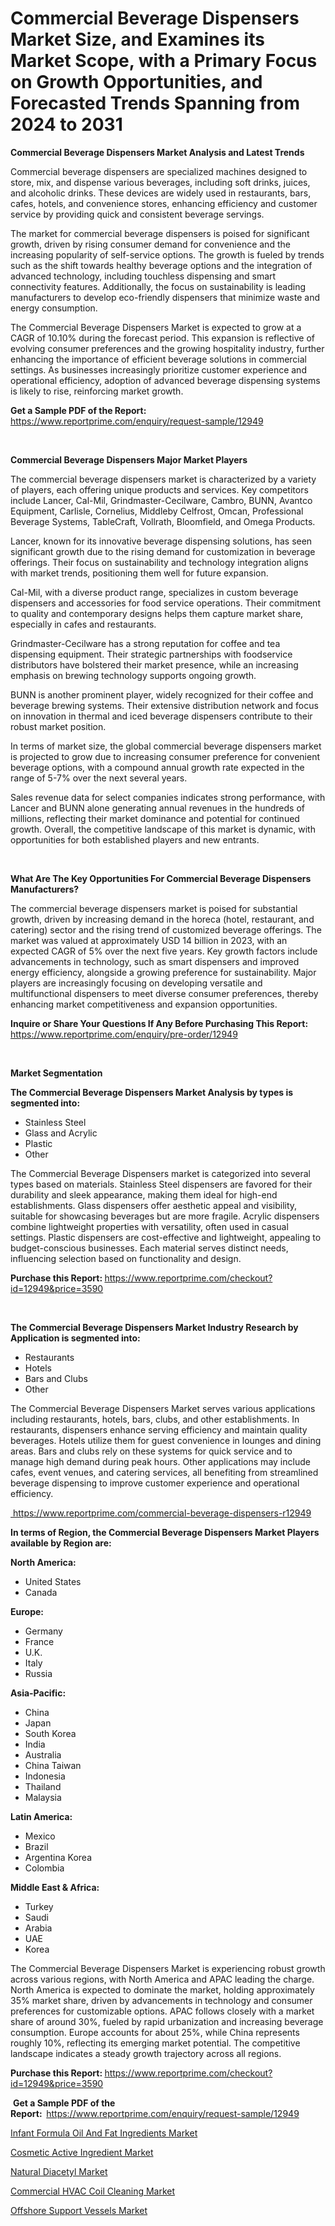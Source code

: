 <p><h1>Commercial Beverage Dispensers Market Size, and Examines its Market Scope, with a Primary Focus on Growth Opportunities, and Forecasted Trends Spanning from 2024 to 2031</h1></p><p><strong>Commercial Beverage Dispensers Market Analysis and Latest Trends</strong></p>
<p><p>Commercial beverage dispensers are specialized machines designed to store, mix, and dispense various beverages, including soft drinks, juices, and alcoholic drinks. These devices are widely used in restaurants, bars, cafes, hotels, and convenience stores, enhancing efficiency and customer service by providing quick and consistent beverage servings.</p><p>The market for commercial beverage dispensers is poised for significant growth, driven by rising consumer demand for convenience and the increasing popularity of self-service options. The growth is fueled by trends such as the shift towards healthy beverage options and the integration of advanced technology, including touchless dispensing and smart connectivity features. Additionally, the focus on sustainability is leading manufacturers to develop eco-friendly dispensers that minimize waste and energy consumption.</p><p>The Commercial Beverage Dispensers Market is expected to grow at a CAGR of 10.10% during the forecast period. This expansion is reflective of evolving consumer preferences and the growing hospitality industry, further enhancing the importance of efficient beverage solutions in commercial settings. As businesses increasingly prioritize customer experience and operational efficiency, adoption of advanced beverage dispensing systems is likely to rise, reinforcing market growth.</p></p>
<p><strong>Get a Sample PDF of the Report:&nbsp;</strong> <a href="https://www.reportprime.com/enquiry/request-sample/12949?utm_campaign=1117&utm_medium=2&utm_source=Github&utm_content=ia&utm_term=10102024&utm_id=commercial-beverage-dispensers">https://www.reportprime.com/enquiry/request-sample/12949</a></p>
<p>&nbsp;</p>
<p><strong>Commercial Beverage Dispensers Major Market Players</strong></p>
<p><p>The commercial beverage dispensers market is characterized by a variety of players, each offering unique products and services. Key competitors include Lancer, Cal-Mil, Grindmaster-Cecilware, Cambro, BUNN, Avantco Equipment, Carlisle, Cornelius, Middleby Celfrost, Omcan, Professional Beverage Systems, TableCraft, Vollrath, Bloomfield, and Omega Products.</p><p>Lancer, known for its innovative beverage dispensing solutions, has seen significant growth due to the rising demand for customization in beverage offerings. Their focus on sustainability and technology integration aligns with market trends, positioning them well for future expansion.</p><p>Cal-Mil, with a diverse product range, specializes in custom beverage dispensers and accessories for food service operations. Their commitment to quality and contemporary designs helps them capture market share, especially in cafes and restaurants.</p><p>Grindmaster-Cecilware has a strong reputation for coffee and tea dispensing equipment. Their strategic partnerships with foodservice distributors have bolstered their market presence, while an increasing emphasis on brewing technology supports ongoing growth.</p><p>BUNN is another prominent player, widely recognized for their coffee and beverage brewing systems. Their extensive distribution network and focus on innovation in thermal and iced beverage dispensers contribute to their robust market position.</p><p>In terms of market size, the global commercial beverage dispensers market is projected to grow due to increasing consumer preference for convenient beverage options, with a compound annual growth rate expected in the range of 5-7% over the next several years.</p><p>Sales revenue data for select companies indicates strong performance, with Lancer and BUNN alone generating annual revenues in the hundreds of millions, reflecting their market dominance and potential for continued growth. Overall, the competitive landscape of this market is dynamic, with opportunities for both established players and new entrants.</p></p>
<p>&nbsp;</p>
<p><strong>What Are The Key Opportunities For Commercial Beverage Dispensers Manufacturers?</strong></p>
<p><p>The commercial beverage dispensers market is poised for substantial growth, driven by increasing demand in the horeca (hotel, restaurant, and catering) sector and the rising trend of customized beverage offerings. The market was valued at approximately USD 14 billion in 2023, with an expected CAGR of 5% over the next five years. Key growth factors include advancements in technology, such as smart dispensers and improved energy efficiency, alongside a growing preference for sustainability. Major players are increasingly focusing on developing versatile and multifunctional dispensers to meet diverse consumer preferences, thereby enhancing market competitiveness and expansion opportunities.</p></p>
<p><strong>Inquire or Share Your Questions If Any Before Purchasing This Report:</strong> <a href="https://www.reportprime.com/enquiry/pre-order/12949?utm_campaign=1117&utm_medium=2&utm_source=Github&utm_content=ia&utm_term=10102024&utm_id=commercial-beverage-dispensers">https://www.reportprime.com/enquiry/pre-order/12949</a></p>
<p>&nbsp;</p>
<p><strong>Market Segmentation</strong></p>
<p><strong>The Commercial Beverage Dispensers Market Analysis by types is segmented into:</strong></p>
<p><ul><li>Stainless Steel</li><li>Glass and Acrylic</li><li>Plastic</li><li>Other</li></ul></p>
<p><p>The Commercial Beverage Dispensers market is categorized into several types based on materials. Stainless Steel dispensers are favored for their durability and sleek appearance, making them ideal for high-end establishments. Glass dispensers offer aesthetic appeal and visibility, suitable for showcasing beverages but are more fragile. Acrylic dispensers combine lightweight properties with versatility, often used in casual settings. Plastic dispensers are cost-effective and lightweight, appealing to budget-conscious businesses. Each material serves distinct needs, influencing selection based on functionality and design.</p></p>
<p><strong>Purchase this Report:&nbsp;</strong><a href="https://www.reportprime.com/checkout?id=12949&price=3590&utm_campaign=1117&utm_medium=2&utm_source=Github&utm_content=ia&utm_term=10102024&utm_id=commercial-beverage-dispensers">https://www.reportprime.com/checkout?id=12949&price=3590</a></p>
<p>&nbsp;</p>
<p><strong>The Commercial Beverage Dispensers Market Industry Research by Application is segmented into:</strong></p>
<p><ul><li>Restaurants</li><li>Hotels</li><li>Bars and Clubs</li><li>Other</li></ul></p>
<p><p>The Commercial Beverage Dispensers Market serves various applications including restaurants, hotels, bars, clubs, and other establishments. In restaurants, dispensers enhance serving efficiency and maintain quality beverages. Hotels utilize them for guest convenience in lounges and dining areas. Bars and clubs rely on these systems for quick service and to manage high demand during peak hours. Other applications may include cafes, event venues, and catering services, all benefiting from streamlined beverage dispensing to improve customer experience and operational efficiency.</p></p>
<p><a href="https://www.reportprime.com/commercial-beverage-dispensers-r12949?utm_campaign=1117&utm_medium=2&utm_source=Github&utm_content=ia&utm_term=10102024&utm_id=commercial-beverage-dispensers">&nbsp;https://www.reportprime.com/commercial-beverage-dispensers-r12949</a></p>
<p><strong>In terms of Region, the Commercial Beverage Dispensers Market Players available by Region are:</strong></p>
<p>
    <p> <strong> North America: </strong>
        <ul>
            <li>United States</li>
            <li>Canada</li>
        </ul>
        </p> 
    <p> <strong> Europe: </strong>
        <ul>
            <li>Germany</li>
            <li>France</li>
            <li>U.K.</li>
            <li>Italy</li>
            <li>Russia</li>
        </ul>
        </p> 
    <p> <strong> Asia-Pacific: </strong>
        <ul>
            <li>China</li>
            <li>Japan</li>
            <li>South Korea</li>
            <li>India</li>
            <li>Australia</li>
            <li>China Taiwan</li>
            <li>Indonesia</li>
            <li>Thailand</li>
            <li>Malaysia</li>
        </ul>
        </p> 
    <p> <strong> Latin America: </strong>
        <ul>
            <li>Mexico</li>
            <li>Brazil</li>
            <li>Argentina Korea</li>
            <li>Colombia</li>
        </ul>
        </p> 
    <p> <strong> Middle East & Africa: </strong>
        <ul>
            <li>Turkey</li>
            <li>Saudi</li>
            <li>Arabia</li>
            <li>UAE</li>
            <li>Korea</li>
        </ul>
    </p>
    </p>
<p><p>The Commercial Beverage Dispensers Market is experiencing robust growth across various regions, with North America and APAC leading the charge. North America is expected to dominate the market, holding approximately 35% market share, driven by advancements in technology and consumer preferences for customizable options. APAC follows closely with a market share of around 30%, fueled by rapid urbanization and increasing beverage consumption. Europe accounts for about 25%, while China represents roughly 10%, reflecting its emerging market potential. The competitive landscape indicates a steady growth trajectory across all regions.</p></p>
<p><strong>Purchase this Report: </strong><a href="https://www.reportprime.com/checkout?id=12949&price=3590&utm_campaign=1117&utm_medium=2&utm_source=Github&utm_content=ia&utm_term=10102024&utm_id=commercial-beverage-dispensers">https://www.reportprime.com/checkout?id=12949&price=3590</a></p>
<p>&nbsp;<strong>Get a Sample PDF of the Report:&nbsp;&nbsp;</strong><a href="https://www.reportprime.com/enquiry/request-sample/12949?utm_campaign=1117&utm_medium=2&utm_source=Github&utm_content=ia&utm_term=10102024&utm_id=commercial-beverage-dispensers">https://www.reportprime.com/enquiry/request-sample/12949</a></p>
<p><strong></strong></p>
<p><p><a href="https://issuu.com/reportprime-2/docs/infant-formula-oil-and-fat-ingredie_bc8b22872b9033?utm_campaign=1117&utm_medium=2&utm_source=Github&utm_content=ia&utm_term=10102024&utm_id=commercial-beverage-dispensers">Infant Formula Oil And Fat Ingredients Market</a></p><p><a href="https://www.linkedin.com/pulse/insights-cosmetic-active-ingredient-market-size-which-expanding-oaf0e?utm_campaign=1117&utm_medium=2&utm_source=Github&utm_content=ia&utm_term=10102024&utm_id=commercial-beverage-dispensers">Cosmetic Active Ingredient Market</a></p><p><a href="https://issuu.com/reportprime-2/docs/natural-diacetyl-market-size-2030.p_dd473865df30b8?utm_campaign=1117&utm_medium=2&utm_source=Github&utm_content=ia&utm_term=10102024&utm_id=commercial-beverage-dispensers">Natural Diacetyl Market</a></p><p><a href="https://github.com/kiara3n0pau/Market-Research-Report-List-1/blob/main/commercial-hvac-coil-cleaning-market.md?utm_campaign=1117&utm_medium=2&utm_source=Github&utm_content=ia&utm_term=10102024&utm_id=commercial-beverage-dispensers">Commercial HVAC Coil Cleaning Market</a></p><p><a href="https://github.com/florjvdva/Market-Research-Report-List-1/blob/main/offshore-support-vessels-market.md?utm_campaign=1117&utm_medium=2&utm_source=Github&utm_content=ia&utm_term=10102024&utm_id=commercial-beverage-dispensers">Offshore Support Vessels Market</a></p></p>